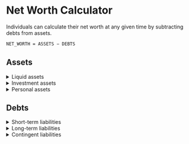 # Net Worth Calculator

Individuals can calculate their net worth at any given time by subtracting debts from assets.

```bash
NET_WORTH = ASSETS − DEBTS
```

## Assets

<details>
    <summary>Liquid assets</summary>
    Easily accessible sources of cash
    <ul>
        <li>Cash in hand</li>
        <li>Cash held in current account</li>
        <li>Cash value of life insurance</li>
        <li>Money market funds</li>
        <li>Certificates of deposit</li>
        <li>Short-term investments</li>
    </ul>
</details>

<details>
    <summary>Investment assets</summary>
    Convertible to cash in the short or long term
    <ul>
        <li>Term deposits held at the bank</li>
        <li>Securities, stocks, shares, or bonds</li>
        <li>Investment real estate</li>
        <li>Endowment policies</li>
        <li>Retirement funds</li>
    </ul>
</details>

<details>
    <summary>Personal assets</summary>
    Can be sold for cash but may take time
    <ul>
        <li>Home, which can be sold if downsizing</li>
        <li>Additional property such as a vacation home</li>
        <li>Art, jewelry, and other valuables</li>
        <li>Furniture, especially collectable pieces</li>
        <li>Vehicles (although they lose value quickly)</li>
    <ul>
</details>

## Debts

<details>
    <summary>Short-term liabilities</summary>
    Payable within the next 12 months
    <ul>
        <li>Credit card interest and capital repayments</li>
        <li>Repayments on a personal or student loan</li>
        <li>Current monthly household bills (e.g., for utilities, communications, and insurance)</li>
        <li>Unpaid personal income tax for the year</li>
    </ul>
</details>

<details>
    <summary>Long-term liabilities</summary>
    Payable over more than 12 months
    <ul>
        <li>Mortgage or rental payments</li>
        <li>Child support or alimony if separated or divorced</li>
        <li>Children’s education through to college</li>
        <li>Payments to a pension fund</li>
        <li>A hire-purchase contract or lease for a car</li>
    </ul>
</details>

<details>
    <summary>Contingent liabilities</summary>
    May be owed in the future
    <ul>
        <li>Taxes such as capital gains</li>
        <li>Car or other loan guarantees for children who may fail to pay</li>
        <li>Damage claims such as lawsuits</li>
        <li>Attorney fees for personal legal disputes</li>
    </ul>
</details>
